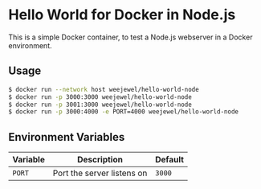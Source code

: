 # Hello World for Docker in Node.js

This is a simple Docker container, to test a Node.js webserver in a Docker environment.

## Usage

```bash
$ docker run --network host weejewel/hello-world-node
$ docker run -p 3000:3000 weejewel/hello-world-node
$ docker run -p 3001:3000 weejewel/hello-world-node
$ docker run -p 3000:4000 -e PORT=4000 weejewel/hello-world-node
```

## Environment Variables

| Variable | Description                | Default |
|----------|----------------------------|---------|
| `PORT`   | Port the server listens on | `3000`  |